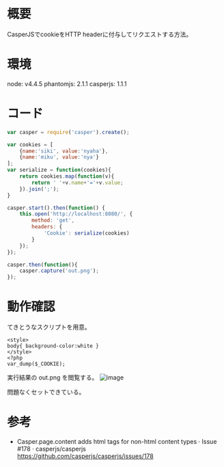 # 概要

CasperJSでcookieをHTTP headerに付与してリクエストする方法。

# 環境

node: v4.4.5
phantomjs: 2.1.1
casperjs: 1.1.1

# コード

```test.js
var casper = require('casper').create();

var cookies = [
    {name:'siki', value:'nyaha'},
    {name:'miku', value:'nya'}
];
var serialize = function(cookies){
    return cookies.map(function(v){
        return ' '+v.name+'='+v.value;
    }).join(';');
}

casper.start().then(function() {
    this.open('http://localhost:8080/', {
        method: 'get',
        headers: {
            'Cookie': serialize(cookies)
        }
    });
});

casper.then(function(){
    casper.capture('out.png');
});

```

# 動作確認

てきとうなスクリプトを用意。


```/usr/share/nginx/docker_html/index.php
<style>
body{ background-color:white }
</style>
<?php
var_dump($_COOKIE);
```

実行結果の out.png を閲覧する。
![image](https://qiita-image-store.s3.amazonaws.com/0/45991/7273c2c8-38a1-db0c-6593-316f545baafd.png)

問題なくセットできている。


# 参考

- Casper.page.content adds html tags for non-html content types · Issue #178 · casperjs/casperjs https://github.com/casperjs/casperjs/issues/178
